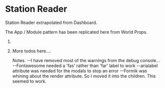 # Station Reader

Station Reader extrapolated from Dashboard.

The App / Module pattern has been replicated here from World Props.

1.

2. More todos here....

   Notes.
   --I have removed most of the warnings from the debug console...
   --Fontawesome needed a 'fas' rather than 'far' label to work
   --arialabel attribute was needed for the modals to stop an error
   --Formik was whining about the render attribute. So I moved it into the children. This seemed to work.
